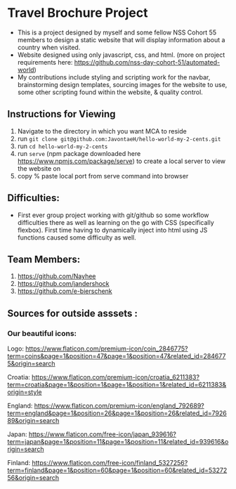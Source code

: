 # Travel Brochure Project

- This is a project designed by myself and some fellow NSS Cohort 55 members to design a static website that will display information about a country when visited.
- Website designed using only javascript, css, and html. (more on project requirements here: https://github.com/nss-day-cohort-51/automated-world)
- My contributions include styling and scripting work for the navbar, brainstorming design templates, sourcing images for the website to use, some other scripting found within the website, & quality control.


## Instructions for Viewing 
1. Navigate to the directory in which you want MCA to reside
1. run `git clone git@github.com:JavontaeH/hello-world-my-2-cents.git`
1. run `cd hello-world-my-2-cents`
1. run `serve` (npm package downloaded here https://www.npmjs.com/package/serve) to create a local server to view the website on
1. copy % paste local port from serve command into browser 


## Difficulties:

- First ever group project working with git/github so some workflow difficulties there as well as learning on the go with CSS (specifically flexbox). First time having to dynamically inject into html using JS functions caused some difficulty as well.

## Team Members: 
1. https://github.com/Nayhee 
2. https://github.com/jandershock
3. https://github.com/e-bierschenk 



## Sources for outside asssets :

### Our beautiful icons:

Logo: https://www.flaticon.com/premium-icon/coin_2846775?term=coins&page=1&position=47&page=1&position=47&related_id=2846775&origin=search

Croatia: https://www.flaticon.com/premium-icon/croatia_6211383?term=croatia&page=1&position=1&page=1&position=1&related_id=6211383&origin=style

England: https://www.flaticon.com/premium-icon/england_792689?term=england&page=1&position=26&page=1&position=26&related_id=792689&origin=search

Japan: https://www.flaticon.com/free-icon/japan_939616?term=japan&page=1&position=11&page=1&position=11&related_id=939616&origin=search

Finland: https://www.flaticon.com/free-icon/finland_5327256?term=finland&page=1&position=60&page=1&position=60&related_id=5327256&origin=search
